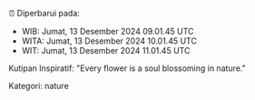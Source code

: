 ⏰ Diperbarui pada:
- WIB: Jumat, 13 Desember 2024 09.01.45 UTC
- WITA: Jumat, 13 Desember 2024 10.01.45 UTC
- WIT: Jumat, 13 Desember 2024 11.01.45 UTC

Kutipan Inspiratif:
"Every flower is a soul blossoming in nature."


Kategori: nature

